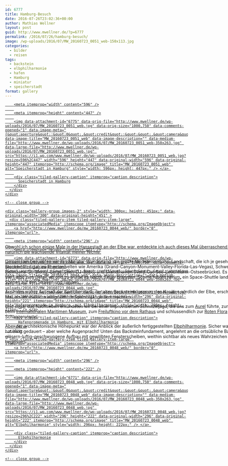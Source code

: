```yaml
---
id: 6777
title: Hamburg-Besuch
date: 2016-07-26T23:02:36+00:00
author: Mathias Wellner
layout: post
guid: http://www.mwellner.de/?p=6777
permalink: /2016/07/26/hamburg-besuch/
image: /wp-uploads/2016/07/MW_20160723_0051_web-150x113.jpg
categories:
  - bilder
  - reisen
tags:
  - backstein
  - elbphilharmonie
  - hafen
  - Hamburg
  - miniatur
  - speicherstadt
format: gallery
---
```

<div class="tiled-gallery type-rectangular tiled-gallery-unresized" data-original-width="900" data-carousel-extra='{&quot;blog_id&quot;:1,&quot;permalink&quot;:&quot;http:\/\/www.mwellner.de\/2016\/07\/26\/hamburg-besuch\/&quot;,&quot;likes_blog_id&quot;:&quot;9056871&quot;}' itemscope itemtype="http://schema.org/ImageGallery" >
  <div class="gallery-row" style="width: 900px; height: 451px;" data-original-width="900" data-original-height="451" >
    <div class="gallery-group images-1" style="width: 600px; height: 451px;" data-original-width="600" data-original-height="451" >
      <div class="tiled-gallery-item tiled-gallery-item-large" itemprop="associatedMedia" itemscope itemtype="http://schema.org/ImageObject">
        <a href="http://www.mwellner.de/mw_20160723_0051_web/" border="0" itemprop="url"> 
        
        <meta itemprop="width" content="596" />
        
        <meta itemprop="height" content="447" />
        
        <img data-attachment-id="6775" data-orig-file="http://www.mwellner.de/wp-uploads/2016/07/MW_20160723_0051_web.jpg" data-orig-size="1000,750" data-comments-opened="1" data-image-meta="{&quot;aperture&quot;:&quot;0&quot;,&quot;credit&quot;:&quot;&quot;,&quot;camera&quot;:&quot;&quot;,&quot;caption&quot;:&quot;&quot;,&quot;created_timestamp&quot;:&quot;0&quot;,&quot;copyright&quot;:&quot;&quot;,&quot;focal_length&quot;:&quot;0&quot;,&quot;iso&quot;:&quot;0&quot;,&quot;shutter_speed&quot;:&quot;0&quot;,&quot;title&quot;:&quot;&quot;,&quot;orientation&quot;:&quot;0&quot;}" data-image-title="MW_20160723_0051_web" data-image-description="" data-medium-file="http://www.mwellner.de/wp-uploads/2016/07/MW_20160723_0051_web-350x263.jpg" data-large-file="http://www.mwellner.de/wp-uploads/2016/07/MW_20160723_0051_web.jpg" src="https://i1.wp.com/www.mwellner.de/wp-uploads/2016/07/MW_20160723_0051_web.jpg?resize=596%2C447" width="596" height="447" data-original-width="596" data-original-height="447" itemprop="http://schema.org/image" title="MW_20160723_0051_web" alt="Speicherstadt in Hamburg" style="width: 596px; height: 447px;" /> </a> 
        
        <div class="tiled-gallery-caption" itemprop="caption description">
          Speicherstadt in Hamburg
        </div>
      </div>
    </div>
    
    <!-- close group -->
    
    <div class="gallery-group images-2" style="width: 300px; height: 451px;" data-original-width="300" data-original-height="451" >
      <div class="tiled-gallery-item tiled-gallery-item-large" itemprop="associatedMedia" itemscope itemtype="http://schema.org/ImageObject">
        <a href="http://www.mwellner.de/mw_20160723_0044_web/" border="0" itemprop="url"> 
        
        <meta itemprop="width" content="296" />
        
        <meta itemprop="height" content="221" />
        
        <img data-attachment-id="6773" data-orig-file="http://www.mwellner.de/wp-uploads/2016/07/MW_20160723_0044_web.jpg" data-orig-size="1000,750" data-comments-opened="1" data-image-meta="{&quot;aperture&quot;:&quot;0&quot;,&quot;credit&quot;:&quot;&quot;,&quot;camera&quot;:&quot;&quot;,&quot;caption&quot;:&quot;&quot;,&quot;created_timestamp&quot;:&quot;0&quot;,&quot;copyright&quot;:&quot;&quot;,&quot;focal_length&quot;:&quot;0&quot;,&quot;iso&quot;:&quot;0&quot;,&quot;shutter_speed&quot;:&quot;0&quot;,&quot;title&quot;:&quot;&quot;,&quot;orientation&quot;:&quot;0&quot;}" data-image-title="MW_20160723_0044_web" data-image-description="" data-medium-file="http://www.mwellner.de/wp-uploads/2016/07/MW_20160723_0044_web-350x263.jpg" data-large-file="http://www.mwellner.de/wp-uploads/2016/07/MW_20160723_0044_web.jpg" src="https://i2.wp.com/www.mwellner.de/wp-uploads/2016/07/MW_20160723_0044_web.jpg?resize=296%2C221" width="296" height="221" data-original-width="296" data-original-height="221" itemprop="http://schema.org/image" title="MW_20160723_0044_web" alt="Hafenpromenade in Hamburg, mit Elbphilharmonie" style="width: 296px; height: 221px;" /> </a> 
        
        <div class="tiled-gallery-caption" itemprop="caption description">
          Hafenpromenade in Hamburg, mit Elbphilharmonie
        </div>
      </div>
      
      <div class="tiled-gallery-item tiled-gallery-item-large" itemprop="associatedMedia" itemscope itemtype="http://schema.org/ImageObject">
        <a href="http://www.mwellner.de/mw_20160723_0048_web/" border="0" itemprop="url"> 
        
        <meta itemprop="width" content="296" />
        
        <meta itemprop="height" content="222" />
        
        <img data-attachment-id="6771" data-orig-file="http://www.mwellner.de/wp-uploads/2016/07/MW_20160723_0048_web.jpg" data-orig-size="1000,750" data-comments-opened="1" data-image-meta="{&quot;aperture&quot;:&quot;0&quot;,&quot;credit&quot;:&quot;&quot;,&quot;camera&quot;:&quot;&quot;,&quot;caption&quot;:&quot;&quot;,&quot;created_timestamp&quot;:&quot;0&quot;,&quot;copyright&quot;:&quot;&quot;,&quot;focal_length&quot;:&quot;0&quot;,&quot;iso&quot;:&quot;0&quot;,&quot;shutter_speed&quot;:&quot;0&quot;,&quot;title&quot;:&quot;&quot;,&quot;orientation&quot;:&quot;0&quot;}" data-image-title="MW_20160723_0048_web" data-image-description="" data-medium-file="http://www.mwellner.de/wp-uploads/2016/07/MW_20160723_0048_web-350x263.jpg" data-large-file="http://www.mwellner.de/wp-uploads/2016/07/MW_20160723_0048_web.jpg" src="https://i1.wp.com/www.mwellner.de/wp-uploads/2016/07/MW_20160723_0048_web.jpg?resize=296%2C222" width="296" height="222" data-original-width="296" data-original-height="222" itemprop="http://schema.org/image" title="MW_20160723_0048_web" alt="Elbphilharmonie" style="width: 296px; height: 222px;" /> </a> 
        
        <div class="tiled-gallery-caption" itemprop="caption description">
          Elbphilharmonie
        </div>
      </div>
    </div>
    
    <!-- close group -->
  </div>
  
  <!-- close row -->
</div>

Obwohl ich schon einige Male in der Hansestadt an der Elbe war, entdeckte ich auch dieses Mal überraschend Neues, vor allem natürlich die wachsende Vitalität meiner Nichte. 

Gemeinsam besuchten wir das <a href="http://www.miniatur-wunderland.de/" title="Miniatur-Wunderland" target="_blank">Miniatur-Wunderland</a>, die größte Modelleisenbahn-Landschaft, die ich je gesehen habe. Auf zwei Stockwerken gab es Themenwelten wie Amerika (Grand-Canyon-Monument-Valley-Florida-Las-Vegas), Schweiz (Matterhorn-Bellinzona-St.-Moritz-Berge-Seen-DJ-Bobo) und Skandinavien (Nord-Ost-See-Leuchtturm-Ostseebrücke). Es war schön anzuschauen, viel Liebe zum Detail, ab und zu wurde es Nacht, Feuer brannten, Schiffe fuhren herum, ein Space-Shuttle landete, so viele kleine Szenen auf den Straßen und Gleisen. 

Auch das wahre Ausmaß der Speicherstadt, der alten Backsteinhäuser an den Kanälen nördlich der Elbe, erschloss sich mir erst dieses Mal, als wir mehrere ausgedehnte Spaziergänge dort machten. 

Und sogar das Nachtleben erkundeten wir bei einer improvisierten Schnitzeljagd, die uns zum <a href="https://www.tripadvisor.ch/Restaurant_Review-g187331-d2693948-Reviews-Aurel-Hamburg.html" title="Aurel (Tripadvisor)" target="_blank">Aurel</a> führte, zum <a href="http://www.hamburg.de/festival/2380656/duckstein-festival/" title="Duckstein-Festival" target="_blank">Duckstein-Festival</a> beim <a href="http://www.imm-hamburg.de/" title="Internationales Maritimes Museum Hamburg" target="_blank">Internationalen Maritimen Museum</a>, zum <a href="http://www.freiluftkino-hamburg.de/" title="Freiluftkino Hamburg" target="_blank">Freiluftkino vor dem Rathaus</a> und schlussendlich zur <a href="https://de.wikipedia.org/wiki/Rote_Flora" title="Rote Flora" target="_blank">Roten Flora</a> mitten im Schanzenviertel. 

Aber der architektonische Höhepunkt war der Anblick der äußerlich fertiggestellten <a href="https://www.elbphilharmonie.de/de/" title="Elbphilharmonie" target="_blank">Elbphilharmonie</a>. Sicher war das Teil zu teuer und hat ewig gedauert &ndash; aber welche Augenpracht! Unten das Backsteinfundament, angelehnt an die ortsübliche Bausubstanz, oben der gläsern-luftig-geschwungene Aufbau mit gewölbten Fensterscheiben, weithin sichtbar als neues Wahrzeichen der Stadt, ich war begeistert.